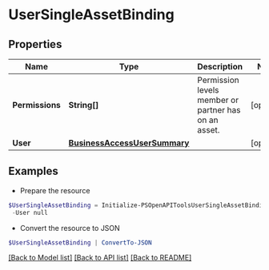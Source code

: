 # UserSingleAssetBinding
## Properties

Name | Type | Description | Notes
------------ | ------------- | ------------- | -------------
**Permissions** | **String[]** | Permission levels member or partner has on an asset. | [optional] 
**User** | [**BusinessAccessUserSummary**](BusinessAccessUserSummary.md) |  | [optional] 

## Examples

- Prepare the resource
```powershell
$UserSingleAssetBinding = Initialize-PSOpenAPIToolsUserSingleAssetBinding  -Permissions [&quot;FINANCE_MANAGER&quot;,&quot;CATALOGS_MANAGER&quot;,&quot;AUDIENCE_MANAGER&quot;] `
 -User null
```

- Convert the resource to JSON
```powershell
$UserSingleAssetBinding | ConvertTo-JSON
```

[[Back to Model list]](../README.md#documentation-for-models) [[Back to API list]](../README.md#documentation-for-api-endpoints) [[Back to README]](../README.md)

